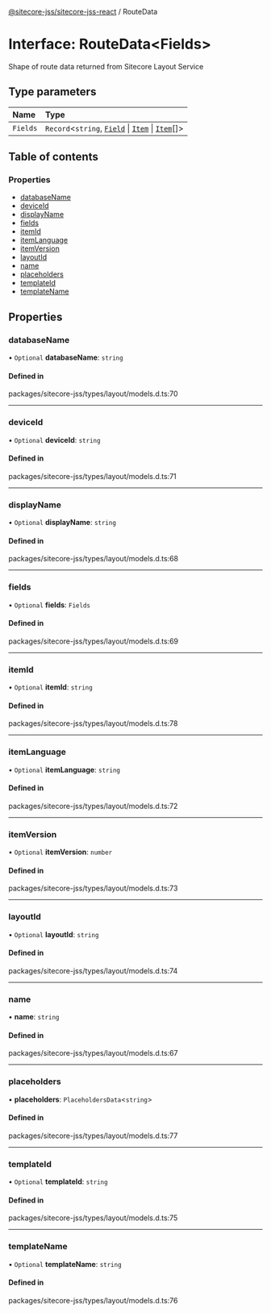 [@sitecore-jss/sitecore-jss-react](../README.md) / RouteData

# Interface: RouteData\<Fields\>

Shape of route data returned from Sitecore Layout Service

## Type parameters

| Name | Type |
| :------ | :------ |
| `Fields` | `Record`\<`string`, [`Field`](Field.md) \| [`Item`](Item.md) \| [`Item`](Item.md)[]\> |

## Table of contents

### Properties

- [databaseName](RouteData.md#databasename)
- [deviceId](RouteData.md#deviceid)
- [displayName](RouteData.md#displayname)
- [fields](RouteData.md#fields)
- [itemId](RouteData.md#itemid)
- [itemLanguage](RouteData.md#itemlanguage)
- [itemVersion](RouteData.md#itemversion)
- [layoutId](RouteData.md#layoutid)
- [name](RouteData.md#name)
- [placeholders](RouteData.md#placeholders)
- [templateId](RouteData.md#templateid)
- [templateName](RouteData.md#templatename)

## Properties

### databaseName

• `Optional` **databaseName**: `string`

#### Defined in

packages/sitecore-jss/types/layout/models.d.ts:70

___

### deviceId

• `Optional` **deviceId**: `string`

#### Defined in

packages/sitecore-jss/types/layout/models.d.ts:71

___

### displayName

• `Optional` **displayName**: `string`

#### Defined in

packages/sitecore-jss/types/layout/models.d.ts:68

___

### fields

• `Optional` **fields**: `Fields`

#### Defined in

packages/sitecore-jss/types/layout/models.d.ts:69

___

### itemId

• `Optional` **itemId**: `string`

#### Defined in

packages/sitecore-jss/types/layout/models.d.ts:78

___

### itemLanguage

• `Optional` **itemLanguage**: `string`

#### Defined in

packages/sitecore-jss/types/layout/models.d.ts:72

___

### itemVersion

• `Optional` **itemVersion**: `number`

#### Defined in

packages/sitecore-jss/types/layout/models.d.ts:73

___

### layoutId

• `Optional` **layoutId**: `string`

#### Defined in

packages/sitecore-jss/types/layout/models.d.ts:74

___

### name

• **name**: `string`

#### Defined in

packages/sitecore-jss/types/layout/models.d.ts:67

___

### placeholders

• **placeholders**: `PlaceholdersData`\<`string`\>

#### Defined in

packages/sitecore-jss/types/layout/models.d.ts:77

___

### templateId

• `Optional` **templateId**: `string`

#### Defined in

packages/sitecore-jss/types/layout/models.d.ts:75

___

### templateName

• `Optional` **templateName**: `string`

#### Defined in

packages/sitecore-jss/types/layout/models.d.ts:76
